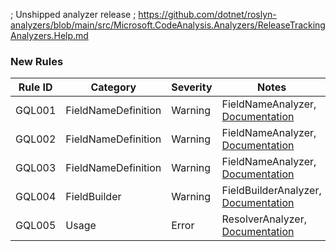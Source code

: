 ; Unshipped analyzer release
; https://github.com/dotnet/roslyn-analyzers/blob/main/src/Microsoft.CodeAnalysis.Analyzers/ReleaseTrackingAnalyzers.Help.md

### New Rules

Rule ID | Category | Severity | Notes
--------|----------|----------|-------
GQL001 | FieldNameDefinition | Warning | FieldNameAnalyzer, [Documentation](https://graphql-dotnet.github.io/docs/analizers/GQL001_DefineTheNameInFieldMethod)
GQL002 | FieldNameDefinition | Warning | FieldNameAnalyzer, [Documentation](https://graphql-dotnet.github.io/docs/analizers/GQL002_NameMethodInvocationCanBeRemoved)
GQL003 | FieldNameDefinition | Warning | FieldNameAnalyzer, [Documentation](https://graphql-dotnet.github.io/docs/analizers/GQL003_DifferentNamesDefinedByFieldAndNameMethods)
GQL004 | FieldBuilder | Warning | FieldBuilderAnalyzer, [Documentation](https://graphql-dotnet.github.io/docs/analizers/GQL004_DoNotUseObsoleteFieldMethods)
GQL005 | Usage | Error | ResolverAnalyzer, [Documentation](https://graphql-dotnet.github.io/docs/analizers/GQL005_IllegalResolverUsage)
